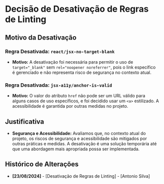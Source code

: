 # Decisão de Desativação de Regras de Linting

## Motivo da Desativação

### Regra Desativada: `react/jsx-no-target-blank`
- **Motivo:** A desativação foi necessária para permitir o uso de `target="_blank"` sem `rel="noopener noreferrer"`, pois o link específico é gerenciado e não representa risco de segurança no contexto atual.

### Regra Desativada: `jsx-a11y/anchor-is-valid`
- **Motivo:** O valor do atributo `href` não pode ser um URL válido para alguns casos de uso específicos, e foi decidido usar um `<a>` estilizado. A acessibilidade é garantida por outras medidas no projeto.

## Justificativa

- **Segurança e Acessibilidade:** Avaliamos que, no contexto atual do projeto, os riscos de segurança e acessibilidade são mitigados por outras práticas e medidas. A desativação é uma solução temporária até que uma abordagem mais apropriada possa ser implementada.

  
## Histórico de Alterações

- **[23/08/2024]** - [Desativação de Regras de Linting] - [Antonio Silva]


